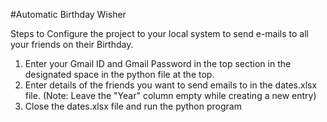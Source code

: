 #Automatic Birthday Wisher

Steps to Configure the project to your local system to send e-mails to all your friends on their Birthday.

1. Enter your Gmail ID and Gmail Password in the top section in the designated space in the python file at the top.
2. Enter details of the friends you want to send emails to in the dates.xlsx file. (Note: Leave the "Year" column empty while creating a new entry)
3. Close the dates.xlsx file and run the python program
